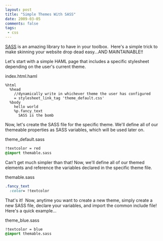 ```yaml
---
layout: post
title: "Simple Themes With SASS"
date: 2009-03-05
comments: false
tags:
 - css
---
```


[SASS](http://haml.hamptoncatlin.com/docs/rdoc/classes/Sass.html) is an amazing library to have in your toolbox.  Here's a simple trick to make skinning your website drop dead easy...AND MAINTAINABLE!!



Let's start with a simple HAML page that includes a specific stylesheet depending on the user's current theme.



index.html.haml


```haml
%html
  %head
    //dynamically write in whichever theme the user has configured
    = stylesheet_link_tag 'theme_default.css'
  %body
    hello world
    %p.fancy_text
      SASS is the bomb
```

Now, let's create the SASS file for the specific theme. We'll define all of our themeable properties as SASS variables, which will be used later on.

theme\_default.sass
```sass
!textcolor = red
@import themable.sass
```



Can't get much simpler than that! Now, we'll define all of our themed elements and reference the variables declared in the specific theme file.


themable.sass
```sass
.fancy_text
  :color= !textcolor
```

That's it!  Now, anytime you want to create a new theme, simply create a new SASS file, declare your variables, and import the common include file! Here's a quick example...



theme\_blue.sass


```sass
!textcolor = blue
@import themable.sass
```
